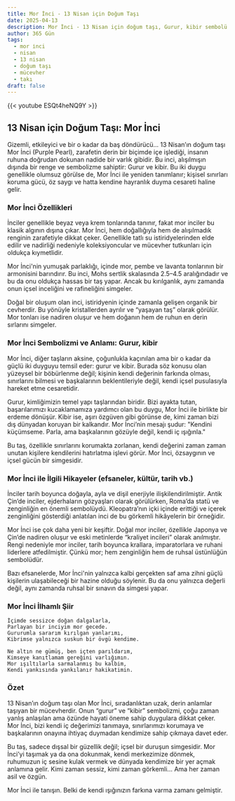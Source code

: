 ```yaml
---
title: Mor İnci - 13 Nisan için Doğum Taşı
date: 2025-04-13
description: Mor İnci - 13 Nisan için doğum taşı, Gurur, kibir sembolü. Bu özel taşın derin anlamını öğrenin.
author: 365 Gün
tags:
  - mor i̇nci
  - nisan
  - 13 nisan
  - doğum taşı
  - mücevher
  - takı
draft: false
---
```


{{< youtube ESQt4heNQ9Y >}}

## 13 Nisan için Doğum Taşı: Mor İnci

Gizemli, etkileyici ve bir o kadar da baş döndürücü... 13 Nisan’ın doğum taşı Mor İnci (Purple Pearl), zarafetin derin bir biçimde içe işlediği, insanın ruhuna doğrudan dokunan nadide bir varlık gibidir. Bu inci, alışılmışın dışında bir renge ve sembolizme sahiptir: Gurur ve kibir. Bu iki duygu genellikle olumsuz görülse de, Mor İnci ile yeniden tanımlanır; kişisel sınırları koruma gücü, öz saygı ve hatta kendine hayranlık duyma cesareti haline gelir.

### Mor İnci Özellikleri

İnciler genellikle beyaz veya krem tonlarında tanınır, fakat mor inciler bu klasik algının dışına çıkar. Mor İnci, hem doğallığıyla hem de alışılmadık renginin zarafetiyle dikkat çeker. Genellikle tatlı su istiridyelerinden elde edilir ve nadirliği nedeniyle koleksiyoncular ve mücevher tutkunları için oldukça kıymetlidir.

Mor İnci'nin yumuşak parlaklığı, içinde mor, pembe ve lavanta tonlarının bir armonisini barındırır. Bu inci, Mohs sertlik skalasında 2.5–4.5 aralığındadır ve bu da onu oldukça hassas bir taş yapar. Ancak bu kırılganlık, aynı zamanda onun içsel inceliğini ve rafineliğini simgeler.

Doğal bir oluşum olan inci, istiridyenin içinde zamanla gelişen organik bir cevherdir. Bu yönüyle kristallerden ayrılır ve “yaşayan taş” olarak görülür. Mor tonları ise nadiren oluşur ve hem doğanın hem de ruhun en derin sırlarını simgeler.

### Mor İnci Sembolizmi ve Anlamı: Gurur, kibir

Mor İnci, diğer taşların aksine, çoğunlukla kaçınılan ama bir o kadar da güçlü iki duyguyu temsil eder: gurur ve kibir. Burada söz konusu olan yüzeysel bir böbürlenme değil; kişinin kendi değerinin farkında olması, sınırlarını bilmesi ve başkalarının beklentileriyle değil, kendi içsel pusulasıyla hareket etme cesaretidir.

Gurur, kimliğimizin temel yapı taşlarından biridir. Bizi ayakta tutan, başarılarımızı kucaklamamıza yardımcı olan bu duygu, Mor İnci ile birlikte bir erdeme dönüşür. Kibir ise, aşırı özgüven gibi görünse de, kimi zaman bizi dış dünyadan koruyan bir kalkandır. Mor İnci’nin mesajı şudur: "Kendini küçümseme. Parla, ama başkalarının gözüyle değil, kendi iç ışığınla."

Bu taş, özellikle sınırlarını korumakta zorlanan, kendi değerini zaman zaman unutan kişilere kendilerini hatırlatma işlevi görür. Mor İnci, özsaygının ve içsel gücün bir simgesidir.

### Mor İnci ile İlgili Hikayeler (efsaneler, kültür, tarih vb.)

İnciler tarih boyunca doğayla, ayla ve dişil enerjiyle ilişkilendirilmiştir. Antik Çin’de inciler, ejderhaların gözyaşları olarak görülürken, Roma’da statü ve zenginliğin en önemli sembolüydü. Kleopatra’nın içki içinde erittiği ve içerek zenginliğini gösterdiği anlatılan inci de bu görkemli hikâyelerin bir örneğidir.

Mor İnci ise çok daha yeni bir keşiftir. Doğal mor inciler, özellikle Japonya ve Çin’de nadiren oluşur ve eski metinlerde “kraliyet incileri” olarak anılmıştır. Rengi nedeniyle mor inciler, tarih boyunca krallara, imparatorlara ve ruhani liderlere atfedilmiştir. Çünkü mor; hem zenginliğin hem de ruhsal üstünlüğün sembolüdür.

Bazı efsanelerde, Mor İnci'nin yalnızca kalbi gerçekten saf ama zihni güçlü kişilerin ulaşabileceği bir hazine olduğu söylenir. Bu da onu yalnızca değerli değil, aynı zamanda ruhsal bir sınavın da simgesi yapar.

### Mor İnci İlhamlı Şiir

```
İçimde sessizce doğan dalgalarla,
Parlayan bir inciyim mor gecede.
Gururumla sararım kırılgan yanlarımı,
Kibrimse yalnızca suskun bir övgü kendime.

Ne altın ne gümüş, ben içten parıldarım,
Kimseye kanıtlamam gereğini varlığımın.
Mor ışıltılarla sarmalanmış bu kalbim,
Kendi yankısında yankılanır hakikatimin.
```

### Özet

13 Nisan’ın doğum taşı olan Mor İnci, sıradanlıktan uzak, derin anlamlar taşıyan bir mücevherdir. Onun “gurur” ve “kibir” sembolizmi, çoğu zaman yanlış anlaşılan ama özünde hayati öneme sahip duygulara dikkat çeker. Mor İnci, bizi kendi iç değerimizi tanımaya, sınırlarımızı korumaya ve başkalarının onayına ihtiyaç duymadan kendimize sahip çıkmaya davet eder.

Bu taş, sadece dışsal bir güzellik değil; içsel bir duruşun simgesidir. Mor İnci’yi taşımak ya da ona dokunmak, kendi merkezimize dönmek, ruhumuzun iç sesine kulak vermek ve dünyada kendimize bir yer açmak anlamına gelir. Kimi zaman sessiz, kimi zaman görkemli… Ama her zaman asil ve özgün.

Mor İnci ile tanışın. Belki de kendi ışığınızın farkına varma zamanı gelmiştir.